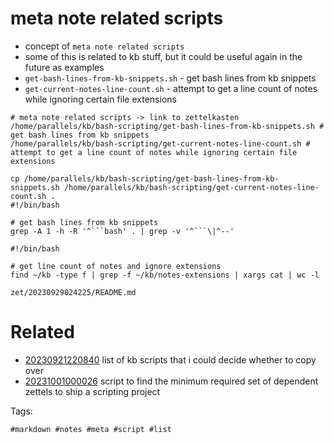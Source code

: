 # meta note related scripts

- concept of `meta note related scripts`
- some of this is related to kb stuff, but it could be useful again in the future as examples
- `get-bash-lines-from-kb-snippets.sh` - get bash lines from kb snippets
- `get-current-notes-line-count.sh` - attempt to get a line count of notes while ignoring certain file extensions

```
# meta note related scripts -> link to zettelkasten
/home/parallels/kb/bash-scripting/get-bash-lines-from-kb-snippets.sh # get bash lines from kb snippets
/home/parallels/kb/bash-scripting/get-current-notes-line-count.sh # attempt to get a line count of notes while ignoring certain file extensions

cp /home/parallels/kb/bash-scripting/get-bash-lines-from-kb-snippets.sh /home/parallels/kb/bash-scripting/get-current-notes-line-count.sh .
#!/bin/bash

# get bash lines from kb snippets
grep -A 1 -h -R '^```bash' . | grep -v '^```\|^--'

#!/bin/bash

# get line count of notes and ignore extensions
find ~/kb -type f | grep -f ~/kb/notes-extensions | xargs cat | wc -l
```

` zet/20230929024225/README.md `

# Related

- [20230921220840](/zet/20230921220840/README.md) list of kb scripts that i could decide whether to copy over
- [20231001000026](/zet/20231001000026/README.md) script to find the minimum required set of dependent zettels to ship a scripting project

Tags:

    #markdown #notes #meta #script #list
